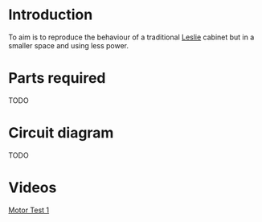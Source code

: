 # Introduction

To aim is to reproduce the behaviour of a traditional [Leslie] cabinet but
in a smaller space and using less power.

# Parts required

TODO

# Circuit diagram

TODO

# Videos

[Motor Test 1][vid1]

[Leslie]: https://en.wikipedia.org/wiki/Leslie_speaker
[vid1]: https://www.youtube.com/watch?v=1-SFwXpB4cE
